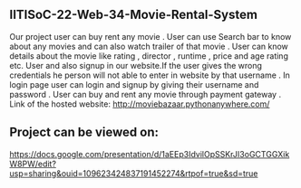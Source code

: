 ## IITISoC-22-Web-34-Movie-Rental-System
Our project user can buy rent any movie . User can use Search bar to know about any movies and can also watch trailer of that movie . User can know details about the movie like rating , director , runtime , price and age rating etc. User and also signup in our website.If the user gives the wrong credentials he person will not able to enter in website by that username . In login page user can login and signup by giving their username and password . User can buy and rent any movie through payment gateway . Link of the hosted website: http://moviebazaar.pythonanywhere.com/

## Project can be viewed on:
https://docs.google.com/presentation/d/1aEEp3IdvilOpSSKrJI3oGCTGGXikW8PW/edit?usp=sharing&ouid=109623424837191452274&rtpof=true&sd=true
